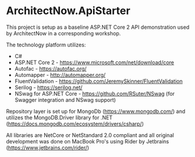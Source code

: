# ArchitectNow.ApiStarter

This project is setup as a baseline ASP.NET Core 2 API demonstration used by ArchitectNow in a corresponding workshop.

The technology platform utilizes:

* C#
* ASP.NET Core 2 - https://www.microsoft.com/net/download/core
* Autofac - https://autofac.org/
* Automapper - http://automapper.org/
* FluentValidation - https://github.com/JeremySkinner/FluentValidation
* Serilog - https://serilog.net/
* NSwag for ASP.NET Core  - https://github.com/RSuter/NSwag (for Swagger integration and NSwag support)

Repository layer is set up for MongoDb (https://www.mongodb.com/) and utilizes the MongoDB.Driver library for .NET (https://docs.mongodb.com/ecosystem/drivers/csharp/)

All libraries are NetCore or NetStandard 2.0 compliant and all original development was done on MacBook Pro's using Rider by Jetbrains (https://www.jetbrains.com/rider/)



